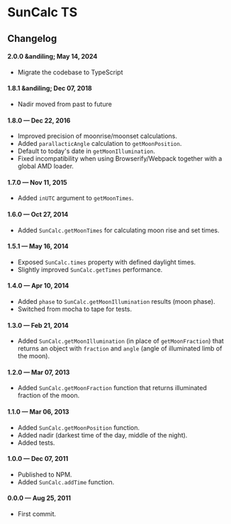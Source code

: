 # SunCalc TS

## Changelog

#### 2.0.0 &andiling; May 14, 2024

-   Migrate the codebase to TypeScript

#### 1.8.1 &andiling; Dec 07, 2018

-   Nadir moved from past to future

#### 1.8.0 &mdash; Dec 22, 2016

-   Improved precision of moonrise/moonset calculations.
-   Added `parallacticAngle` calculation to `getMoonPosition`.
-   Default to today's date in `getMoonIllumination`.
-   Fixed incompatibility when using Browserify/Webpack together with a global AMD loader.

#### 1.7.0 &mdash; Nov 11, 2015

-   Added `inUTC` argument to `getMoonTimes`.

#### 1.6.0 &mdash; Oct 27, 2014

-   Added `SunCalc.getMoonTimes` for calculating moon rise and set times.

#### 1.5.1 &mdash; May 16, 2014

-   Exposed `SunCalc.times` property with defined daylight times.
-   Slightly improved `SunCalc.getTimes` performance.

#### 1.4.0 &mdash; Apr 10, 2014

-   Added `phase` to `SunCalc.getMoonIllumination` results (moon phase).
-   Switched from mocha to tape for tests.

#### 1.3.0 &mdash; Feb 21, 2014

-   Added `SunCalc.getMoonIllumination` (in place of `getMoonFraction`) that returns an object with `fraction` and `angle`
    (angle of illuminated limb of the moon).

#### 1.2.0 &mdash; Mar 07, 2013

-   Added `SunCalc.getMoonFraction` function that returns illuminated fraction of the moon.

#### 1.1.0 &mdash; Mar 06, 2013

-   Added `SunCalc.getMoonPosition` function.
-   Added nadir (darkest time of the day, middle of the night).
-   Added tests.

#### 1.0.0 &mdash; Dec 07, 2011

-   Published to NPM.
-   Added `SunCalc.addTime` function.

#### 0.0.0 &mdash; Aug 25, 2011

-   First commit.

